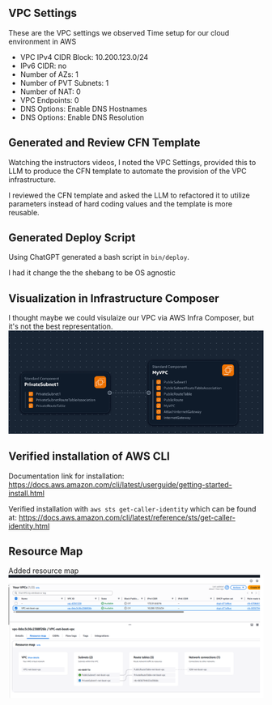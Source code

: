 ## VPC Settings

These are the VPC settings we observed Time setup for our cloud environment in AWS
- VPC IPv4 CIDR Block: 10.200.123.0/24
- IPv6 CIDR: no
- Number of AZs: 1
- Number of PVT Subnets: 1
- Number of NAT: 0
- VPC Endpoints: 0
- DNS Options: Enable DNS Hostnames
- DNS Options: Enable DNS Resolution

## Generated and Review CFN Template

Watching the instructors videos, I noted the VPC Settings, provided this to LLM to produce the CFN template to automate the provision of the VPC infrastructure.

I reviewed the CFN template and asked the LLM to refactored it to utilize parameters instead of hard coding values and the template is more reusable.

## Generated Deploy Script
Using ChatGPT generated a bash script in `bin/deploy`.

I had it change the the shebang to be OS agnostic

## Visualization in Infrastructure Composer

I thought maybe we could visulaize our VPC via AWS Infra Composer, but it's not the best representation.
![AWS Infrastructure Graphic](assets/aws_infra_composer.png)

## Verified installation of AWS CLI

Documentation link for installation: https://docs.aws.amazon.com/cli/latest/userguide/getting-started-install.html

Verified installation with `aws sts get-caller-identity` which can be found at: https://docs.aws.amazon.com/cli/latest/reference/sts/get-caller-identity.html

## Resource Map
Added resource map
![AWS VPC Resource Map](assets/aws_vpc_resource_map.png)